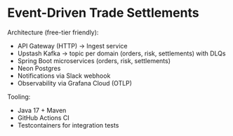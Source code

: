 ﻿# Event-Driven Trade Settlements

Architecture (free-tier friendly):
- API Gateway (HTTP) -> Ingest service
- Upstash Kafka -> topic per domain (orders, risk, settlements) with DLQs
- Spring Boot microservices (orders, risk, settlements)
- Neon Postgres
- Notifications via Slack webhook
- Observability via Grafana Cloud (OTLP)

Tooling:
- Java 17 + Maven
- GitHub Actions CI
- Testcontainers for integration tests
